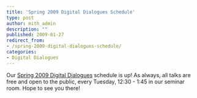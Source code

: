```yaml
---
title: 'Spring 2009 Digital Dialogues Schedule'
type: post
author: mith_admin
description: ""
published: 2009-01-27
redirect_from: 
- /spring-2009-digital-dialogues-schedule/
categories:
- Digital Dialogues
---
```

Our [Spring 2009 Digital Dialogues](http://web.archive.org/web/20100615144914/http://www.mith2.umd.edu/programs/mith_speakers_spring_2009.pdf) schedule is up! As always, all talks are free and open to the public, every Tuesday, 12:30 - 1:45 in our seminar room. Hope to see you there!
